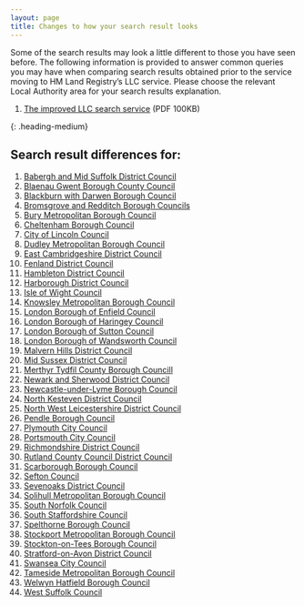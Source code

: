 ```yaml
---
layout: page
title: Changes to how your search result looks
--- 
```


Some of the search results may look a little different to those you have seen before. The following information is provided to answer common queries you may have when comparing search results obtained prior to the service moving to HM Land Registry’s LLC service. Please choose the relevant Local Authority area for your search results explanation.

<ol class='list list-bullet'>
    <li><a href='files/Info/Search%20service%20new%20design.pdf' onclick='linkClicked()'>The improved LLC search service</a> (PDF 100KB)</li>
</ol>

{: .heading-medium}
<h2>Search result differences for:</h2>
<ol class='list list-bullet'>
    <li><a href='files/LA%20business%20rules/Babergh%20and%20Mid%20Suffolk%2020.01.2022.pdf' onclick='linkClicked()'>Babergh and Mid Suffolk District Council</a></li>
    <li><a href='files/LA%20business%20rules/Blaenau%20Gwent%20Borough%20County%20Council%2023.01.2023.pdf' onclick='linkClicked()'>Blaenau Gwent Borough County Council</a></li>
    <li><a href='files/LA%20business%20rules/Blackburn%20with%20Darwen%20.pdf' onclick='linkClicked()'>Blackburn with Darwen Borough Council</a></li>
    <li><a href='files/LA%20business%20rules/Bromsgrove%20and%20Redditch%2008.10.2021.pdf' onclick='linkClicked()'>Bromsgrove and Redditch Borough Councils</a></li>
    <li><a href='files/LA%20business%20rules/Bury%20Migration%20Hub%20Customer%20Document%20(002).pdf' onclick='linkClicked()'>Bury Metropolitan Borough Council</a></li>
    <li><a href='files/LA%20business%20rules/Cheltenham%20Customer%20Document%20(002).pdf' onclick='linkClicked()'>Cheltenham Borough Council</a></li>
    <li><a href='files/LA%20business%20rules/City%20Of%20Lincoln%20Customer%20Document.pdf' onclick='linkClicked()'>City of Lincoln Council</a></li>
    <li><a href='files/LA%20business%20rules/Dudley%20Metropolitan%20Borough%20Council%2008.07.2021.pdf' onclick='linkClicked()'>Dudley Metropolitan Borough Council</a></li>
    <li><a href='files/LA%20business%20rules/East%20Cambridgeshire%20District%20Council.pdf' onclick='linkClicked()'>East Cambridgeshire District Council</a></li>
    <li><a href='files/LA%20business%20rules/Fenland%20Customer%20Document%20v0.1.pdf' onclick='linkClicked()'>Fenland District Council</a></li>
    <li><a href='files/LA%20business%20rules/Hambleton%20District%20Council%2026.10.2021.pdf' onclick='linkClicked()'>Hambleton District Council</a></li>
    <li><a href='files/LA%20business%20rules/Harborough%20District%20Council%2029.04.2022.pdf' onclick='linkClicked()'>Harborough District Council</a></li>
    <li><a href='files/LA%20business%20rules/Isle%20of%20Wight%20Council.pdf' onclick='linkClicked()'>Isle of Wight Council</a></li>
    <li><a href='files/LA%20business%20rules/Knowsley%20Customer%20Document.pdf' onclick='linkClicked()'>Knowsley Metropolitan Borough Council</a></li>
    <li><a href='files/LA%20business%20rules/Enfield%20Customer%20Document%20v1.pdf' onclick='linkClicked()'>London Borough of Enfield Council</a></li>
    <li><a href='files/LA%20business%20rules/The%20London%20Borough%20of%20Haringey%20Council%2020-12-2021.pdf' onclick='linkClicked()'>London Borough of Haringey Council</a></li>
    <li><a href='files/LA%20business%20rules/London%20Borough%20of%20Sutton%20Council%2006.01.2022%20(1).pdf' onclick='linkClicked()'>London Borough of Sutton Council</a></li>
    <li><a href='files/LA%20business%20rules/Wandsworth%20Customer%20Document%20v0.1.pdf' onclick='linkClicked()'>London Borough of Wandsworth Council</a></li>
    <li><a href='files/LA%20business%20rules/Malvern%20Hills%20Customer%20document.pdf' onclick='linkClicked()'>Malvern Hills District Council</a></li>
    <li><a href='files/LA%20business%20rules/Mid%20Sussex%2021.03.2022.pdf' onclick='linkClicked()'>Mid Sussex District Council</a></li>
    <li><a href='files/LA%20business%20rules/Merthyr%20Tydfil%20County%20Borough%20Council%2026.07.2022.pdf' onclick='linkClicked()'>Merthyr Tydfil County Borough Councill</a></li>
    <li><a href='files/LA%20business%20rules/Newark%20and%20Sherwood%2008.10.2021.pdf' onclick='linkClicked()'>Newark and Sherwood District Council</a></li>
     <li><a href='files/LA%20business%20rules/Newcastle-under-lyme%20borough%20council%2002.05.2022.pdf' onclick='linkClicked()'>Newcastle-under-Lyme Borough Council</a></li>
    <li><a href='files/LA%20business%20rules/North%20Kesteven%20District%20Council%2015.12.2021.pdf' onclick='linkClicked()'>North Kesteven District Council</a></li>
    <li><a href='files/LA%20business%20rules/North%20West%20Leicestershire%2027.07.2022.pdf' onclick='linkClicked()'>North West Leicestershire District Council</a></li>
    <li><a href='files/LA%20business%20rules/Pendle%20Borough%20Council%2016.11.2021.pdf' onclick='linkClicked()'>Pendle Borough Council</a></li>
    <li><a href='files/LA%20business%20rules/Plymouth%20City%20Council%2007.01.2022.pdf' onclick='linkClicked()'>Plymouth City Council</a></li>
    <li><a href='files/LA%20business%20rules/Portsmouth%20Customer%20Document.pdf' onclick='linkClicked()'>Portsmouth City Council</a></li>
    <li><a href='files/LA%20business%20rules/Richmondshire%20Customer%20Document%20v0.2.pdf' onclick='linkClicked()'>Richmondshire District Council</a></li>
    <li><a href='files/LA%20business%20rules/Rutland%20County%20Council%20District%20Council%20Customer%20Document%20(002).pdf' onclick='linkClicked()'>Rutland County Council District Council</a></li>
    <li><a href='files/LA%20business%20rules/Scarborough%20Borough%20Council%2029.11.2021.pdf' onclick='linkClicked()'>Scarborough Borough Council</a></li>
    <li><a href='files/LA%20business%20rules/Sefton%20Council%20V2.pdf' onclick='linkClicked()'>Sefton Council</a></li>
    <li><a href='files/LA%20business%20rules/Sevenoaks%20District%20Council%2027.04.2021.pdf' onclick='linkClicked()'>Sevenoaks District Council</a></li>
    <li><a href='files/LA%20business%20rules/Solihull%20Metropolitan%20Borough%20Council%2025.04.2022.pdf' onclick='linkClicked()'>Solihull Metropolitan Borough Council</a></li>
    <li><a href='files/LA%20business%20rules/South%20Norfolk.pdf' onclick='linkClicked()'>South Norfolk Council</a></li>
    <li><a href='files/LA%20business%20rules/South%20Staffs%20customer%20document%20.pdf' onclick='linkClicked()'>South Staffordshire Council</a></li>
    <li><a href='files/LA%20business%20rules/Spelthorne%20Borough%20Council%2023.04.21.pdf' onclick='linkClicked()'>Spelthorne Borough Council</a></li>
    <li><a href='files/LA%20business%20rules/Stockport%20Metropolitan%20Borough%20Council.pdf' onclick='linkClicked()'>Stockport Metropolitan Borough Council</a></li>
    <li><a href='files/LA%20business%20rules/Stockton-on-Tees%20Borough%20Council%2023.04.21.pdf' onclick='linkClicked()'>Stockton-on-Tees Borough Council</a></li> 
    <li><a href='files/LA%20business%20rules/Stratford%20District%20Council%20v3.pdf' onclick='linkClicked()'>Stratford-on-Avon District Council</a></li>
    <li><a href='files/LA%20business%20rules/Swansea%20City%20Council.pdf' onclick='linkClicked()'>Swansea City Council</a></li>
    <li><a href='files/LA%20business%20rules/Tameside%2008.10.2021.pdf' onclick='linkClicked()'>Tameside Metropolitan Borough Council</a></li>
    <li><a href='files/LA%20business%20rules/Welwyn%20Hatfield%20Borough%20Council.pdf' onclick='linkClicked()'>Welwyn Hatfield Borough Council</a></li>
    <li><a href='files/LA%20business%20rules/West%20Suffolk%20Search%20Diff%20doc.pdf' onclick='linkClicked()'>West Suffolk Council</a></li>
</ol>
